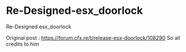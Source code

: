 # Re-Designed-esx_doorlock
Re-Designed esx_doorlock


Original post : https://forum.cfx.re/t/release-esx-doorlock/108290
So all credits to him

